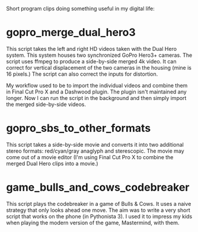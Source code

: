Short program clips doing something useful in my digital life:

# gopro_merge_dual_hero3

This script takes the left and right HD videos taken with the 
Dual Hero system. This system houses two synchronized GoPro Hero3+
cameras. The script uses ffmpeg to produce a side-by-side 
merged 4k video. It can correct for vertical displacement 
of the two cameras in the housing (mine is 16 pixels.) The
script can also correct the inputs for distortion.

My workflow used to be to import the individual videos and
combine them in Final Cut Pro X and a Dashwood plugin. The
plugin isn't maintained any longer. Now I can run the
script in the background and then simply import the merged
side-by-side videos.

# gopro_sbs_to_other_formats

This script takes a side-by-side movie and converts it into
two additional stereo formats: red/cyan/gray anaglyph and
sterescopic. The movie may come out of a movie editor (I'm
using Final Cut Pro X to combine the merged Dual Hero clips
into a movie.)

# game_bulls_and_cows_codebreaker

This script plays the codebreaker in a game of Bulls & Cows.
It uses a naive strategy that only looks ahead one move.
The aim was to write a very short script that works on
the phone (in Pythonista 3). I used it to impress my kids
when playing the modern version of the game, Mastermind,
with them.